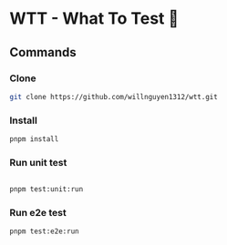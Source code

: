 # WTT - What To Test 🙈

## Commands

### Clone

```bash
git clone https://github.com/willnguyen1312/wtt.git

```

### Install

```bash
pnpm install
```

### Run unit test

```bash

pnpm test:unit:run

```

### Run e2e test

```bash
pnpm test:e2e:run
```
